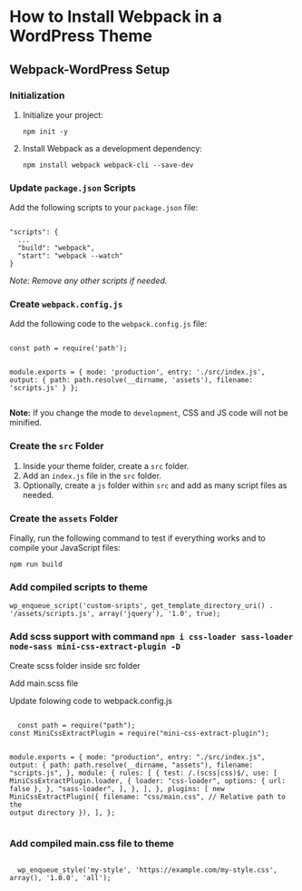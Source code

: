 <h1>How to Install Webpack in a WordPress Theme</h1>

<h2>Webpack-WordPress Setup</h2>

<h3>Initialization</h3>
<ol>
  <li>Initialize your project:
    <pre><code>npm init -y</code></pre>
  </li>
  <li>Install Webpack as a development dependency:
    <pre><code>npm install webpack webpack-cli --save-dev</code></pre>
  </li>
</ol>

<h3>Update <code>package.json</code> Scripts</h3>
<p>Add the following scripts to your <code>package.json</code> file:</p>
<pre><code>
"scripts": {
  ...
  "build": "webpack",
  "start": "webpack --watch"
}
</code></pre>
<p><em>Note: Remove any other scripts if needed.</em></p>

<h3>Create <code>webpack.config.js</code></h3>
<p>Add the following code to the <code>webpack.config.js</code> file:</p>
<pre><code>
const path = require('path');

module.exports = {
  mode: 'production',
  entry: './src/index.js',
  output: {
    path: path.resolve(__dirname, 'assets'),
    filename: 'scripts.js'
  }
};
</code></pre>
<p><strong>Note:</strong> If you change the mode to <code>development</code>, CSS and JS code will not be minified.</p>

<h3>Create the <code>src</code> Folder</h3>
<ol>
  <li>Inside your theme folder, create a <code>src</code> folder.</li>
  <li>Add an <code>index.js</code> file in the <code>src</code> folder.</li>
  <li>Optionally, create a <code>js</code> folder within <code>src</code> and add as many script files as needed.</li>
</ol>

<h3>Create the <code>assets</code> Folder</h3>
<p>Finally, run the following command to test if everything works and to compile your JavaScript files:</p>
<pre><code>npm run build</code></pre>

<h3>Add compiled scripts to theme</h3>
<pre><code>wp_enqueue_script('custom-sripts', get_template_directory_uri() . '/assets/scripts.js', array('jquery'), '1.0', true);</code></pre>

<h3>Add scss support with command <code>npm i css-loader sass-loader node-sass mini-css-extract-plugin -D</code></h3>
<p>Create scss folder inside src folder</p>
<p>Add main.scss file</p>

<p>Update folowing code to webpack.config.js</p>
<pre><code>
  const path = require("path");
const MiniCssExtractPlugin = require("mini-css-extract-plugin");

module.exports = {
  mode: "production",
  entry: "./src/index.js",
  output: {
    path: path.resolve(__dirname, "assets"),
    filename: "scripts.js",
  },
  module: {
    rules: [
      {
        test: /\.(scss|css)$/,
        use: [
          MiniCssExtractPlugin.loader,
          {
            loader: "css-loader",
            options: { url: false },
          },
          "sass-loader",
        ],
      },
    ],
  },
  plugins: [
    new MiniCssExtractPlugin({
      filename: "css/main.css", // Relative path to the output directory
    }),
  ],
};
</code></pre>

<h3>Add compiled main.css file to theme</h3>
<pre><code>
  wp_enqueue_style('my-style', 'https://example.com/my-style.css', array(), '1.0.0', 'all');
</code></pre>


